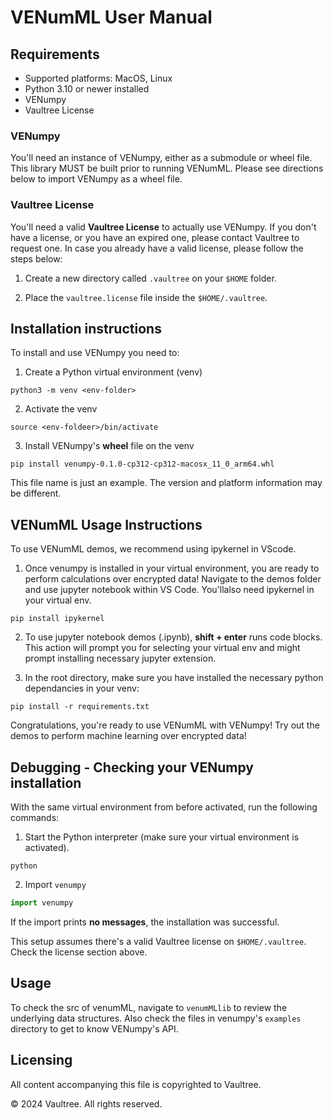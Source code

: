 # VENumML User Manual

## Requirements

- Supported platforms: MacOS, Linux
- Python 3.10 or newer installed
- VENumpy
- Vaultree License

### VENumpy

You'll need an instance of VENumpy, either as a submodule or wheel file. This library MUST be built prior to running VENumML. Please see directions below to import VENumpy as a wheel file. 

### Vaultree License

You'll need a valid **Vaultree License** to actually use VENumpy. If you don't have a license, or you have an expired one, please contact Vaultree to request one.
In case you already have a valid license, please follow the steps below:

1. Create a new directory called `.vaultree` on your `$HOME` folder.

2. Place the `vaultree.license` file inside the `$HOME/.vaultree`.

## Installation instructions

To install and use VENumpy you need to:

1. Create a Python virtual environment (venv)

```
python3 -m venv <env-folder>
```

2. Activate the venv

```
source <env-foldeer>/bin/activate
```

3. Install VENumpy's **wheel** file on the venv

```
pip install venumpy-0.1.0-cp312-cp312-macosx_11_0_arm64.whl
```

This file name is just an example. The version and platform information may be different.


## VENumML Usage Instructions

To use VENumML demos, we recommend using ipykernel in VScode.

1. Once venumpy is installed in your virtual environment, you are ready to perform calculations over encrypted data!
Navigate to the demos folder and use jupyter notebook within VS Code. You'llalso need ipykernel in your virtual env.

```
pip install ipykernel
```

2. To use jupyter notebook demos (.ipynb), **shift + enter** runs code blocks. This action will prompt you for selecting your virtual env and might prompt installing necessary jupyter extension.

3. In the root directory, make sure you have installed the necessary python dependancies in your venv:

```
pip install -r requirements.txt
```

Congratulations, you're ready to use VENumML with VENumpy! Try out the demos to perform machine learning over encrypted data!


## Debugging - Checking your VENumpy installation

With the same virtual environment from before activated, run the following commands:

1. Start the Python interpreter (make sure your virtual environment is activated).

```
python
```

2. Import `venumpy`

```python
import venumpy
```

If the import prints **no messages**, the installation was successful.

This setup assumes there's a valid Vaultree license on `$HOME/.vaultree`. Check the license section above.

## Usage

To check the src of venumML, navigate to `venumMLlib` to review the underlying data structures. Also check the files in venumpy's `examples` directory to get to know VENumpy's API.

## Licensing

All content accompanying this file is copyrighted to Vaultree.

© 2024 Vaultree. All rights reserved.
